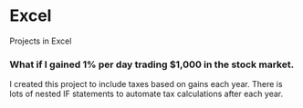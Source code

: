 # Excel
Projects in Excel

### What if I gained 1% per day trading $1,000 in the stock market.  

I created this project to include taxes based on gains each year. There is lots of nested IF statements to automate tax calculations after each year.
